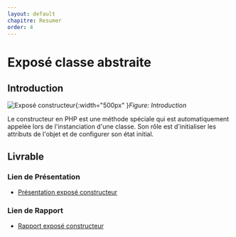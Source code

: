 ```yaml
---
layout: default
chapitre: Resumer
order: 4
---
```


# Exposé classe abstraite
<!-- new slide -->
## Introduction 
![Exposé constructeur](/lab-poo/exposé-abstract-class/images/introduction.jpg){:width="500px" }*Figure: Introduction*

<!-- note -->

Le constructeur en PHP est une méthode spéciale qui est automatiquement appelée lors de l'instanciation d'une classe. Son rôle est d'initialiser les attributs de l'objet et de configurer son état initial.

<!-- new slide -->

## Livrable 

### Lien de Présentation
- [Présentation exposé constructeur](/lab-poo/exposé-abstract-class/presentation.html)

### Lien de Rapport
- [Rapport exposé constructeur](/lab-poo/exposé-abstract-class/rapport.html)


<!-- new slide -->


